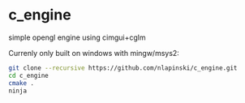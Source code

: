# c_engine

simple opengl engine using cimgui+cglm

Currenly only built on windows with mingw/msys2:
```bash
git clone --recursive https://github.com/nlapinski/c_engine.git
cd c_engine
cmake .
ninja
 ```
